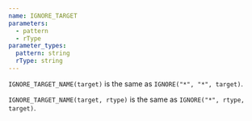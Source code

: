 ```yaml
---
name: IGNORE_TARGET
parameters:
  - pattern
  - rType
parameter_types:
  pattern: string
  rType: string
---
```


`IGNORE_TARGET_NAME(target)` is the same as `IGNORE("*", "*", target)`.

`IGNORE_TARGET_NAME(target, rtype)` is the same as `IGNORE("*", rtype, target)`.
